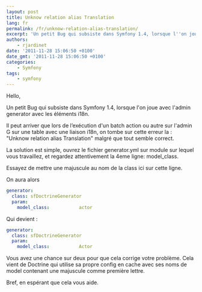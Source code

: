 ```yaml
---
layout: post
title: Unknow relation alias Translation
lang: fr
permalink: /fr/unknow-relation-alias-translation/
excerpt: 'Un petit Bug qui subsiste dans Symfony 1.4, lorsque l''on joue avec l''admin generator avec les éléments i18n.'
authors:
    - rjardinet
date: '2011-11-28 15:06:50 +0100'
date_gmt: '2011-11-28 15:06:50 +0100'
categories:
    - Symfony
tags:
    - symfony
---
```


Hello,

Un petit Bug qui subsiste dans Symfony 1.4, lorsque l'on joue avec l'admin generator avec les éléments i18n.

Il peut arriver que lors de l’exécution d'un batch action ou autre sur l'admin G sur une table avec une liaison i18n, on tombe sur cette erreur la : "Unknow relation alias Translation" malgré que tout semble correct.

La solution est simple, ouvrez le fichier generator.yml sur module sur lequel vous travaillez, et regardez attentivement la 4eme ligne: model\_class.

Essayez de mettre une majuscule au nom de la class ici sur cette ligne.

On aura alors

```yaml
generator:
  class: sfDoctrineGenerator
  param:
    model_class:           actor
```

Qui devient :

```yaml
generator:
  class: sfDoctrineGenerator
  param:
    model_class:           Actor
```

Vous avez une chance sur deux pour que cela corrige votre problème. Cela vient de Doctrine qui utilise sa propre config en cache avec ses noms de model contenant une majuscule comme première lettre.

Bref, en espérant que cela vous aide.
